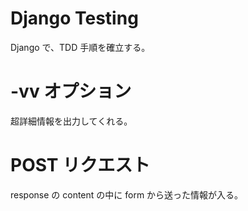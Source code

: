 # Django Testing

Django で、TDD 手順を確立する。　


# -vv オプション
超詳細情報を出力してくれる。

# POST リクエスト
response の content の中に form から送った情報が入る。

